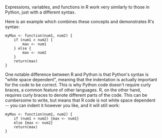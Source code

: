 Expressions, variables, and functions in R work very similarly to those in Python, just with a different syntax.

Here is an example which combines these concepts and demonstrates R's syntax:

```
myMax <- function(num1, num2) {
    if (num1 > num2) {
        max <- num1
    } else {
        max <- num2
    }
    return(max)
}
```

One notable difference between R and Python is that Python's syntax is "white space dependent", meaning that the indentation is actually important for the code to be correct. This is why Python code doesn't require curly braces, a common feature of other languages. R, on the other hand, requires curly braces to denote different parts of the code. This can be cumbersome to write, but means that R code is not white space dependent -- you can indent it however you like, and it will still work:

```
myMax <- function(num1, num2) {
    if (num1 > num2) {max <- num1}
    else {max <- num2}
    return(max)
}
```